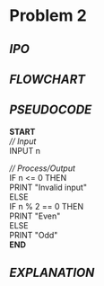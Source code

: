 # Problem 2

## *IPO*

## *FLOWCHART*

## *PSEUDOCODE*

**START**\
  *// Input*\
  INPUT n
  
  *// Process/Output*\
  IF n <= 0 THEN\
    PRINT "Invalid input"\
  ELSE\
    IF n % 2 == 0 THEN\
      PRINT "Even"\
    ELSE\
      PRINT "Odd"\
**END**

## *EXPLANATION*

